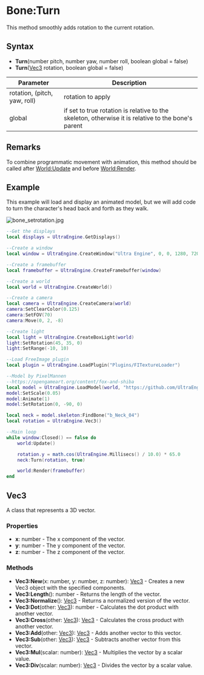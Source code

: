 # Bone:Turn

This method smoothly adds rotation to the current rotation.

## Syntax

- **Turn**(number pitch, number yaw, number roll, boolean global = false)
- **Turn**([Vec3](#vec3) rotation, boolean global = false)

| Parameter | Description |
|---|---|
| rotation, (pitch, yaw, roll) | rotation to apply |
| global | if set to true rotation is relative to the skeleton, otherwise it is relative to the bone's parent |

## Remarks

To combine programmatic movement with animation, this method should be called after [World:Update](worldupdate) and before [World:Render](worldrender).

## Example

This example will load and display an animated model, but we will add code to turn the character's head back and forth as they walk.

![bone_setrotation.jpg](https://raw.githubusercontent.com/UltraEngine/Documentation/master/Images/bone_setrotation.jpg)

```lua
--Get the displays
local displays = UltraEngine.GetDisplays()

--Create a window
local window = UltraEngine.CreateWindow("Ultra Engine", 0, 0, 1280, 720, displays[0], WINDOW_CENTER | WINDOW_TITLEBAR)

--Create a framebuffer
local framebuffer = UltraEngine.CreateFramebuffer(window)

--Create a world
local world = UltraEngine.CreateWorld()

--Create a camera
local camera = UltraEngine.CreateCamera(world)
camera:SetClearColor(0.125)
camera:SetFOV(70)
camera:Move(0, 2, -8)

--Create light
local light = UltraEngine.CreateBoxLight(world)
light:SetRotation(45, 35, 0)
light:SetRange(-10, 10)

--Load FreeImage plugin
local plugin = UltraEngine.LoadPlugin("Plugins/FITextureLoader")

--Model by PixelMannen
--https://opengameart.org/content/fox-and-shiba
local model = UltraEngine.LoadModel(world, "https://github.com/UltraEngine/Documentation/raw/master/Assets/Models/Characters/Fox.glb")
model:SetScale(0.05)
model:Animate(1)
model:SetRotation(0, -90, 0)

local neck = model.skeleton:FindBone("b_Neck_04")
local rotation = UltraEngine.Vec3()

--Main loop
while window:Closed() == false do
    world:Update()

    rotation.y = math.cos(UltraEngine.Millisecs() / 10.0) * 65.0
    neck:Turn(rotation, true)

    world:Render(framebuffer)
end
```

## Vec3

A class that represents a 3D vector.

### Properties

- **x**: number - The x component of the vector.
- **y**: number - The y component of the vector.
- **z**: number - The z component of the vector.

### Methods

- **Vec3:New**(x: number, y: number, z: number): [Vec3](#vec3) - Creates a new Vec3 object with the specified components.
- **Vec3:Length**(): number - Returns the length of the vector.
- **Vec3:Normalize**(): [Vec3](#vec3) - Returns a normalized version of the vector.
- **Vec3:Dot**(other: [Vec3](#vec3)): number - Calculates the dot product with another vector.
- **Vec3:Cross**(other: [Vec3](#vec3)): [Vec3](#vec3) - Calculates the cross product with another vector.
- **Vec3:Add**(other: [Vec3](#vec3)): [Vec3](#vec3) - Adds another vector to this vector.
- **Vec3:Sub**(other: [Vec3](#vec3)): [Vec3](#vec3) - Subtracts another vector from this vector.
- **Vec3:Mul**(scalar: number): [Vec3](#vec3) - Multiplies the vector by a scalar value.
- **Vec3:Div**(scalar: number): [Vec3](#vec3) - Divides the vector by a scalar value.
